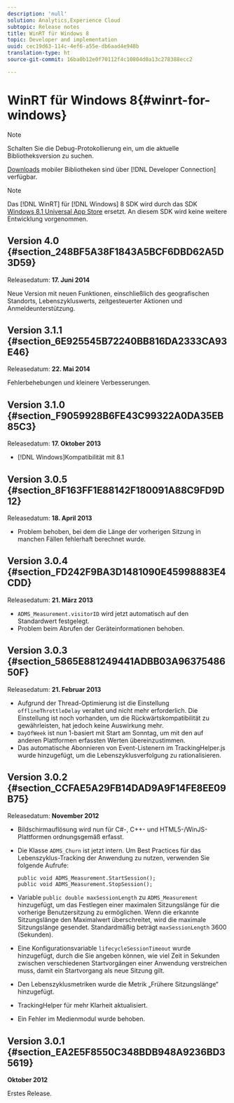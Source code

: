 ```yaml
---
description: 'null'
solution: Analytics,Experience Cloud
subtopic: Release notes
title: WinRT für Windows 8
topic: Developer and implementation
uuid: cec19d63-114c-4ef6-a55e-db6aad4e948b
translation-type: ht
source-git-commit: 16ba0b12e0f70112f4c10804d0a13c278388ecc2

---
```



# WinRT für Windows 8{#winrt-for-windows}

>[!NOTE]
>
>Schalten Sie die Debug-Protokollierung ein, um die aktuelle Bibliotheksversion zu suchen.

[Downloads](https://marketing.adobe.com/developer/get-started/mobile/c-measuring-mobile-applications) mobiler Bibliotheken sind über [!DNL Developer Connection] verfügbar.

>[!NOTE]
>
>Das [!DNL WinRT] für [!DNL Windows] 8 SDK wird durch das SDK [Windows 8.1 Universal App Store](../appmeasurement-release-notes/c-release-notes-winu.md) ersetzt. An diesem SDK wird keine weitere Entwicklung vorgenommen.

## Version 4.0 {#section_248BF5A38F1843A5BCF6DBD62A5D3D59}

Releasedatum: **17. Juni 2014**

Neue Version mit neuen Funktionen, einschließlich des geografischen Standorts, Lebenszykluswerts, zeitgesteuerter Aktionen und Anmeldeunterstützung.

## Version 3.1.1 {#section_6E925545B72240BB816DA2333CA93E46}

Releasedatum: **22. Mai 2014**

Fehlerbehebungen und kleinere Verbesserungen.

## Version 3.1.0 {#section_F9059928B6FE43C99322A0DA35EB85C3}

Releasedatum: **17. Oktober 2013**

* [!DNL Windows]Kompatibilität mit 8.1

## Version 3.0.5 {#section_8F163FF1E88142F180091A88C9FD9D12}

Releasedatum: **18. April 2013**

* Problem behoben, bei dem die Länge der vorherigen Sitzung in manchen Fällen fehlerhaft berechnet wurde.

## Version 3.0.4 {#section_FD242F9BA3D1481090E45998883E4CDD}

Releasedatum: **21. März 2013**

* `ADMS_Measurement.visitorID` wird jetzt automatisch auf den Standardwert festgelegt.
* Problem beim Abrufen der Geräteinformationen behoben.

## Version 3.0.3 {#section_5865E881249441ADBB03A9637548650F}

Releasedatum: **21. Februar 2013**

* Aufgrund der Thread-Optimierung ist die Einstellung `offlineThrottleDelay` veraltet und nicht mehr erforderlich. Die Einstellung ist noch vorhanden, um die Rückwärtskompatibilität zu gewährleisten, hat jedoch keine Auswirkung mehr.
* `DayOfWeek` ist nun 1-basiert mit Start am Sonntag, um mit den auf anderen Plattformen erfassten Werten übereinzustimmen.
* Das automatische Abonnieren von Event-Listenern im TrackingHelper.js wurde hinzugefügt, um die Lebenszyklusverfolgung zu rationalisieren.

## Version 3.0.2 {#section_CCFAE5A29FB14DAD9A9F14FE8EE09B75}

Releasedatum: **November 2012**

* Bildschirmauflösung wird nun für C#-, C++- und HTML5-/WinJS-Plattformen ordnungsgemäß erfasst.
* Die Klasse `ADMS_Churn` ist jetzt intern. Um Best Practices für das Lebenszyklus-Tracking der Anwendung zu nutzen, verwenden Sie folgende Aufrufe:

   ```
   public void ADMS_Measurement.StartSession(); 
   public void ADMS_Measurement.StopSession();
   ```

* Variable `public double maxSessionLength` zu `ADMS_Measurement` hinzugefügt, um das Festlegen einer maximalen Sitzungslänge für die vorherige Benutzersitzung zu ermöglichen. Wenn die erkannte Sitzungslänge den Maximalwert überschreitet, wird die maximale Sitzungslänge gesendet. Standardmäßig beträgt `maxSessionLength` 3600 (Sekunden).
* Eine Konfigurationsvariable `lifecycleSessionTimeout` wurde hinzugefügt, durch die Sie angeben können, wie viel Zeit in Sekunden zwischen verschiedenen Startvorgängen einer Anwendung verstreichen muss, damit ein Startvorgang als neue Sitzung gilt.
* Den Lebenszyklusmetriken wurde die Metrik „Frühere Sitzungslänge“ hinzugefügt.
* TrackingHelper für mehr Klarheit aktualisiert.
* Ein Fehler im Medienmodul wurde behoben.

## Version 3.0.1 {#section_EA2E5F8550C348BDB948A9236BD35619}

**Oktober 2012**

Erstes Release.
